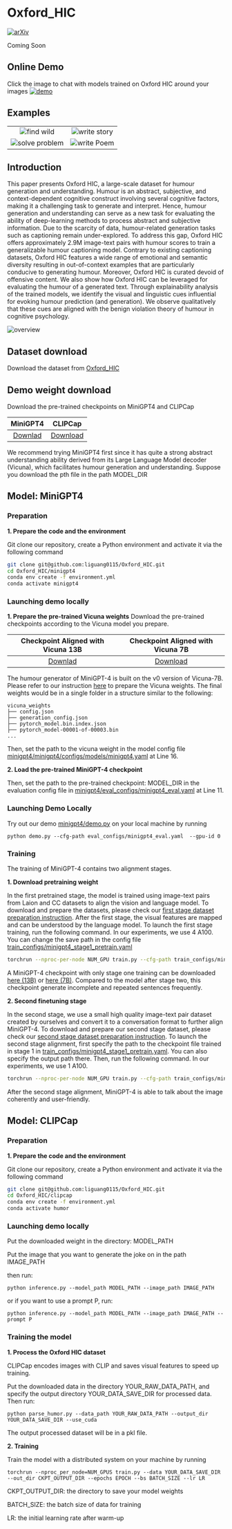 # Oxford_HIC
[![arXiv](https://img.shields.io/badge/arXiv-1234.56789-b31b1b.svg?style=flat)](https://arxiv.org/abs/1234.56789)

Coming Soon


## Online Demo

Click the image to chat with models trained on Oxford HIC around your images
[![demo](figs/online_demo.png)](https://minigpt-4.github.io)


## Examples
  |   |   |
:-------------------------:|:-------------------------:
![find wild](figs/examples/wop_2.png) |  ![write story](figs/examples/ad_2.png)
![solve problem](figs/examples/fix_1.png)  |  ![write Poem](figs/examples/rhyme_1.png)



## Introduction
This paper presents Oxford HIC, a large-scale dataset for humour generation and understanding. Humour is an abstract, subjective, and context-dependent cognitive construct involving several cognitive factors, making it a challenging task to generate and interpret. Hence, humour generation and understanding can serve as a new task for evaluating the ability of deep-learning methods to process abstract and subjective information.
Due to the scarcity of data, humour-related generation tasks such as captioning remain under-explored.
To address this gap, Oxford HIC offers approximately 2.9M image-text pairs with humour scores to train a generalizable humour captioning model.
Contrary to existing captioning datasets, Oxford HIC features a wide range of emotional and semantic diversity resulting in out-of-context examples that are particularly conducive to generating humour. Moreover, Oxford HIC is curated devoid of offensive content.
We also show how Oxford HIC can be leveraged for evaluating the humour of a generated text. 
Through explainability analysis of the trained models, we identify the visual and linguistic cues influential for evoking humour prediction (and generation). We observe qualitatively that these cues are aligned with the benign violation theory of humour in cognitive psychology.


![overview](figs/overview.png)

## Dataset download
Download the dataset from [Oxford_HIC](https://drive.google.com/file/d/1lwI3T81QtbVtIcJ7jsRxdxBI1bh_4wy7/view?usp=sharing) 


## Demo weight download
Download the pre-trained checkpoints on MiniGPT4 and CLIPCap

|                                MiniGPT4                                |                               CLIPCap                              |
:------------------------------------------------------------------------------------------------:|:----------------------------------------------------------------------------------------------:
 [Downlad](https://drive.google.com/file/d/1a4zLvaiDBr-36pasffmgpvH5P7CKmpze/view?usp=share_link) | [Download](https://drive.google.com/file/d/1lwI3T81QtbVtIcJ7jsRxdxBI1bh_4wy7/view?usp=sharing) 


We recommend trying MiniGPT4 first since it has quite a strong abstract understanding ability derived from its Large Language Model decoder (Vicuna), which facilitates humour generation and understanding. Suppose you download the pth file in the path MODEL_DIR

## Model: MiniGPT4
### Preparation

**1. Prepare the code and the environment**

Git clone our repository, create a Python environment and activate it via the following command

```bash
git clone git@github.com:liguang0115/Oxford_HIC.git
cd Oxford_HIC/minigpt4
conda env create -f environment.yml
conda activate minigpt4
```

### Launching demo locally
**1. Prepare the pre-trained Vicuna weights**
Download the pre-trained checkpoints according to the Vicuna model you prepare.

|                                Checkpoint Aligned with Vicuna 13B                                |                               Checkpoint Aligned with Vicuna 7B                                |
:------------------------------------------------------------------------------------------------:|:----------------------------------------------------------------------------------------------:
 [Downlad](https://drive.google.com/file/d/1a4zLvaiDBr-36pasffmgpvH5P7CKmpze/view?usp=share_link) | [Download](https://drive.google.com/file/d/1RY9jV0dyqLX-o38LrumkKRh6Jtaop58R/view?usp=sharing) 
 
The humour generator of MiniGPT-4 is built on the v0 version of Vicuna-7B.
Please refer to our instruction [here](PrepareVicuna.md) 
to prepare the Vicuna weights.
The final weights would be in a single folder in a structure similar to the following:

```
vicuna_weights
├── config.json
├── generation_config.json
├── pytorch_model.bin.index.json
├── pytorch_model-00001-of-00003.bin
...   
```

Then, set the path to the vicuna weight in the model config file 
[minigpt4/minigpt4/configs/models/minigpt4.yaml](minigpt4/minigpt4/configs/models/minigpt4.yaml) at Line 16.


**2. Load the pre-trained MiniGPT-4 checkpoint**


Then, set the path to the pre-trained checkpoint: MODEL_DIR in the evaluation config file 
in [minigpt4/eval_configs/minigpt4_eval.yaml](minigpt4/eval_configs/minigpt4_eval.yaml#L10) at Line 11. 


### Launching Demo Locally

Try out our demo [minigpt4/demo.py](minigpt4/demo.py) on your local machine by running

```
python demo.py --cfg-path eval_configs/minigpt4_eval.yaml  --gpu-id 0
```

### Training
The training of MiniGPT-4 contains two alignment stages.

**1. Download pretraining weight**

In the first pretrained stage, the model is trained using image-text pairs from Laion and CC datasets
to align the vision and language model. To download and prepare the datasets, please check 
our [first stage dataset preparation instruction](dataset/README_1_STAGE.md). 
After the first stage, the visual features are mapped and can be understood by the language
model.
To launch the first stage training, run the following command. In our experiments, we use 4 A100. 
You can change the save path in the config file 
[train_configs/minigpt4_stage1_pretrain.yaml](train_configs/minigpt4_stage1_pretrain.yaml)

```bash
torchrun --nproc-per-node NUM_GPU train.py --cfg-path train_configs/minigpt4_stage1_pretrain.yaml
```

A MiniGPT-4 checkpoint with only stage one training can be downloaded 
[here (13B)](https://drive.google.com/file/d/1u9FRRBB3VovP1HxCAlpD9Lw4t4P6-Yq8/view?usp=share_link) or [here (7B)](https://drive.google.com/file/d/1HihQtCEXUyBM1i9DQbaK934wW3TZi-h5/view?usp=share_link).
Compared to the model after stage two, this checkpoint generate incomplete and repeated sentences frequently.


**2. Second finetuning stage**

In the second stage, we use a small high quality image-text pair dataset created by ourselves
and convert it to a conversation format to further align MiniGPT-4.
To download and prepare our second stage dataset, please check our 
[second stage dataset preparation instruction](dataset/README_2_STAGE.md).
To launch the second stage alignment, 
first specify the path to the checkpoint file trained in stage 1 in 
[train_configs/minigpt4_stage1_pretrain.yaml](train_configs/minigpt4_stage2_finetune.yaml).
You can also specify the output path there. 
Then, run the following command. In our experiments, we use 1 A100.

```bash
torchrun --nproc-per-node NUM_GPU train.py --cfg-path train_configs/minigpt4_stage2_finetune.yaml
```

After the second stage alignment, MiniGPT-4 is able to talk about the image coherently and user-friendly. 

## Model: CLIPCap
### Preparation

**1. Prepare the code and the environment**

Git clone our repository, create a Python environment and activate it via the following command

```bash
git clone git@github.com:liguang0115/Oxford_HIC.git
cd Oxford_HIC/clipcap
conda env create -f environment.yml
conda activate humor
```






### Launching demo locally
Put the downloaded weight in the directory: MODEL_PATH

Put the image that you want to generate the joke on in the path IMAGE_PATH

then run:

```
python inference.py --model_path MODEL_PATH --image_path IMAGE_PATH
```

or if you want to use a prompt P, run:

```
python inference.py --model_path MODEL_PATH --image_path IMAGE_PATH --prompt P
```

### Training the model


**1. Process the Oxford HIC dataset**

CLIPCap encodes images with CLIP and saves visual features to speed up training. 

Put the downloaded data in the directory YOUR_RAW_DATA_PATH, and specify the output directory YOUR_DATA_SAVE_DIR for processed data. Then run:

```
python parse_humor.py --data_path YOUR_RAW_DATA_PATH --output_dir YOUR_DATA_SAVE_DIR --use_cuda
```

The output processed dataset will be in a pkl file.

**2. Training**

Train the model with a distributed system on your machine by running

```
torchrun --nproc_per_node=NUM_GPUS train.py --data YOUR_DATA_SAVE_DIR --out_dir CKPT_OUTPUT_DIR --epochs EPOCH --bs BATCH_SIZE --lr LR
```
CKPT_OUTPUT_DIR: the directory to save your model weights

BATCH_SIZE: the batch size of data for training 

LR: the initial learning rate after warm-up

